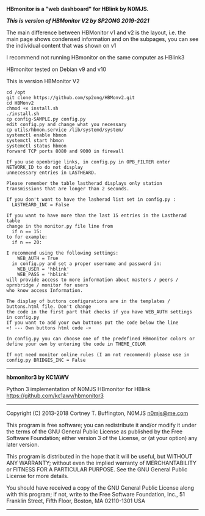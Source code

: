 

**HBmonitor is a "web dashboard" for HBlink by N0MJS.**

***This is version of HBMonitor V2 by SP2ONG 2019-2021***

The main difference between HBMonitor v1 and v2 is the layout, i.e. the main page shows condensed 
information and on the subpages, you can see the individual content that was shown on v1

I recommend not running HBmonitor on the same computer as HBlink3

HBmonitor tested on Debian v9 and v10

This is version HBMonitor V2 

    cd /opt
    git clone https://github.com/sp2ong/HBMonv2.git
    cd HBMonv2
    chmod +x install.sh
    ./install.sh
    cp config-SAMPLE.py config.py
    edit config.py and change what you necessary
    cp utils/hbmon.service /lib/systemd/system/
    systemctl enable hbmon
    systemctl start hbmon
    systemctl status hbmon
    forward TCP ports 8080 and 9000 in firewall
    
    If you use openbrige links, in config.py in OPB_FILTER enter NETWORK_ID to do not display
    unnecessary entries in LASTHEARD.
    
    Please remember the table lastherad displays only station transmissions that are longer than 2 seconds.
    
    If you don't want to have the lasherad list set in config.py :  
      LASTHEARD_INC = False
    
    If you want to have more than the last 15 entries in the Lastherad table
    change in the monitor.py file line from
      if n == 15:
    to for example:
      if n == 20:

    I recommend using the following settings:
        WEB_AUTH = True
      in config.py and set a proper username and password in:
        WEB_USER = 'hblink'
        WEB_PASS = 'hblink'
    will provide access to more information about masters / peers / oprnbridge / monitor for users 
    who know access Information.

    The display of buttons configurations are in the templates / buttons.html file. Don't change 
    the code in the first part that checks if you have WEB_AUTH settings in config.py
    If you want to add your own buttons put the code below the line
    <! --- Own buttons html code ->

    In config.py you can choose one of the predefined HBmonitor colors or define your own by entering the code in THEME_COLOR

    If not need monitor online rules (I am not recommend) please use in config.py BRIDGES_INC = False

---

**hbmonitor3 by KC1AWV**

Python 3 implementation of N0MJS HBmonitor for HBlink https://github.com/kc1awv/hbmonitor3 

---

Copyright (C) 2013-2018  Cortney T. Buffington, N0MJS <n0mjs@me.com>

This program is free software; you can redistribute it and/or modify it under the terms of the GNU General Public License as published by the Free Software Foundation; either version 3 of the License, or (at your option) any later version.

This program is distributed in the hope that it will be useful, but WITHOUT ANY WARRANTY; without even the implied warranty of MERCHANTABILITY or FITNESS FOR A PARTICULAR PURPOSE. See the GNU General Public License for more details.

You should have received a copy of the GNU General Public License along with this program; if not, write to the Free Software Foundation, Inc., 51 Franklin Street, Fifth Floor, Boston, MA 02110-1301  USA

---


